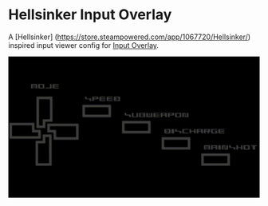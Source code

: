 # Hellsinker Input Overlay
A [Hellsinker] (https://store.steampowered.com/app/1067720/Hellsinker/) inspired input viewer config for [Input Overlay](https://github.com/univrsal/input-overlay).

![Example](https://github.com/Jacotyl/Hellsinker-Input-Overlay/blob/main/demo.gif)


